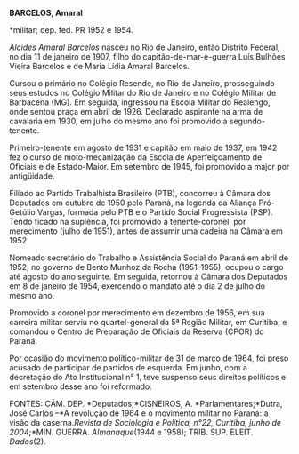**BARCELOS, Amaral**

\*militar; dep. fed. PR 1952 e 1954.

*Alcides Amaral Barcelos* nasceu no Rio de Janeiro, então Distrito
Federal, no dia 11 de janeiro de 1907, filho do capitão-de-mar-e-guerra
Luís Bulhões Vieira Barcelos e de Maria Lídia Amaral Barcelos.

Cursou o primário no Colégio Resende, no Rio de Janeiro, prosseguindo
seus estudos no Colégio Militar do Rio de Janeiro e no Colégio Militar
de Barbacena (MG). Em seguida, ingressou na Escola Militar do Realengo,
onde sentou praça em abril de 1926. Declarado aspirante na arma de
cavalaria em 1930, em julho do mesmo ano foi promovido a
segundo-tenente.

Primeiro-tenente em agosto de 1931 e capitão em maio de 1937, em 1942
fez o curso de moto-mecanização da Escola de Aperfeiçoamento de Oficiais
e de Estado-Maior. Em setembro de 1945, foi promovido a major por
antigüidade.

Filiado ao Partido Trabalhista Brasileiro (PTB), concorreu à Câmara dos
Deputados em outubro de 1950 pelo Paraná, na legenda da Aliança
Pró-Getúlio Vargas, formada pelo PTB e o Partido Social Progressista
(PSP). Tendo ficado na suplência, foi promovido a tenente-coronel, por
merecimento (julho de 1951), antes de assumir uma cadeira na Câmara em
1952.

Nomeado secretário do Trabalho e Assistência Social do Paraná em abril
de 1952, no governo de Bento Munhoz da Rocha (1951-1955), ocupou o cargo
até agosto do ano seguinte. Em seguida, retornou à Câmara dos Deputados
em 8 de janeiro de 1954, exercendo o mandato até o dia 2 de julho do
mesmo ano.

Promovido a coronel por merecimento em dezembro de 1956, em sua carreira
militar serviu no quartel-general da 5ª Região Militar, em Curitiba, e
comandou o Centro de Preparação de Oficiais da Reserva (CPOR) do Paraná.

Por ocasião do movimento político-militar de 31 de março de 1964, foi
preso acusado de participar de partidos de esquerda. Em junho, com a
decretação do Ato Institucional n° 1, teve suspenso seus direitos
políticos e em setembro desse ano foi reformado.

FONTES: CÂM. DEP. *Deputados;*CISNEIROS, A. *Parlamentares;*Dutra, José
Carlos –*A revolução de 1964 e o movimento militar no Paraná: a visão da
caserna.*Revista de Sociologia e Política, n°22, Curitiba, junho de
2004*;*MIN. GUERRA. *Almanaque*(1944 e 1958); TRIB. SUP. ELEIT.
*Dados*(2).

 
